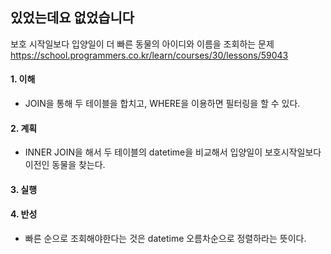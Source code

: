 ## 있었는데요 없었습니다
보호 시작일보다 입양일이 더 빠른 동물의 아이디와 이름을 조회하는 문제
https://school.programmers.co.kr/learn/courses/30/lessons/59043

#### 1. 이해
- JOIN을 통해 두 테이블을 합치고, WHERE을 이용하면 필터링을 할 수 있다.

#### 2. 계획
- INNER JOIN을 해서 두 테이블의 datetime을 비교해서 입양일이 보호시작일보다 이전인 동물을 찾는다.

#### 3. 실행

#### 4. 반성
- 빠른 순으로 조회해야한다는 것은 datetime 오름차순으로 정렬하라는 뜻이다.
